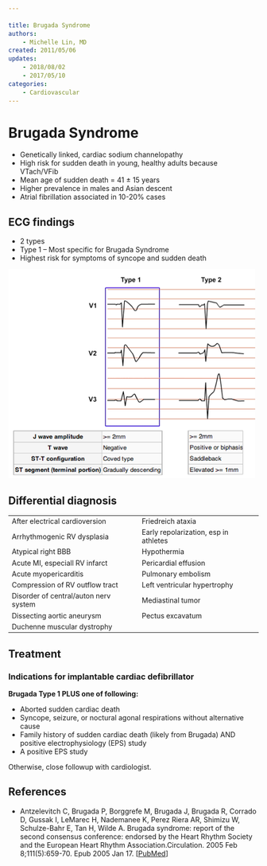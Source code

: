 ```yaml
---

title: Brugada Syndrome
authors:
    - Michelle Lin, MD
created: 2011/05/06
updates: 
    - 2018/08/02
    - 2017/05/10
categories:
    - Cardiovascular
---
```


# Brugada Syndrome

- Genetically linked, cardiac sodium channelopathy
- High risk for sudden death in young, healthy adults because VTach/VFib 
- Mean age of sudden death = 41 ± 15 years
- Higher prevalence in males and Asian descent
- Atrial fibrillation associated in 10-20% cases

## ECG findings

- 2 types
- Type 1 – Most specific for Brugada Syndrome
- Highest risk for symptoms of syncope and sudden death

![Examples of type 1, and type 2 Brugada ECG patterns](image-1.png)

## Differential diagnosis

|                                       |                                       |
| ------------------------------------- | ------------------------------------- |
| After electrical cardioversion        | Friedreich ataxia                     |
| Arrhythmogenic RV dysplasia           | Early repolarization, esp in athletes |
| Atypical right BBB                    | Hypothermia                           |
| Acute MI, especiall RV infarct        | Pericardial effusion                  |
| Acute myopericarditis                 | Pulmonary embolism                    |
| Compression of RV outflow tract       | Left ventricular hypertrophy          |
| Disorder of central/auton nerv system | Mediastinal tumor                     |
| Dissecting aortic aneurysm            | Pectus excavatum                      |
| Duchenne muscular dystrophy           |                                       |

## Treatment

### Indications for implantable cardiac defibrillator

**Brugada Type 1 PLUS one of following:**

- Aborted sudden cardiac death
- Syncope, seizure, or noctural agonal respirations without alternative cause
- Family history of sudden cardiac death (likely from Brugada) AND positive electrophysiology (EPS) study 
- A positive EPS study

Otherwise, close followup with cardiologist.

## References

- Antzelevitch C, Brugada P, Borggrefe M, Brugada J, Brugada R, Corrado D, Gussak I, LeMarec H, Nademanee K, Perez Riera AR, Shimizu W, Schulze-Bahr E, Tan H, Wilde A. Brugada syndrome: report of the second consensus conference: endorsed by the Heart Rhythm Society and the European Heart Rhythm Association.Circulation. 2005 Feb 8;111(5):659-70. Epub 2005 Jan 17. [[PubMed](https://www.ncbi.nlm.nih.gov/pubmed/?term=15655131)]
